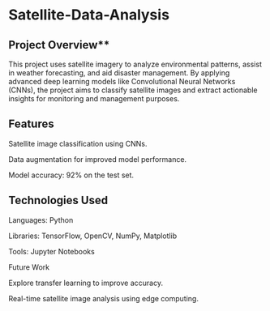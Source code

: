 # Satellite-Data-Analysis

## Project Overview**
This project uses satellite imagery to analyze environmental patterns, assist in weather forecasting, and aid disaster management. By applying advanced deep learning models like Convolutional Neural Networks (CNNs), the project aims to classify satellite images and extract actionable insights for monitoring and management purposes.

## Features

Satellite image classification using CNNs.

Data augmentation for improved model performance.

Model accuracy: 92% on the test set.



## Technologies Used

Languages: Python

Libraries: TensorFlow, OpenCV, NumPy, Matplotlib

Tools: Jupyter Notebooks




Future Work

Explore transfer learning to improve accuracy.

Real-time satellite image analysis using edge computing.
